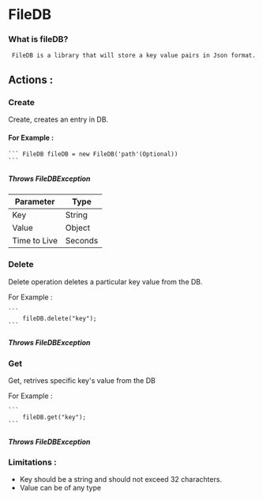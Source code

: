 # FileDB

### What is fileDB?

     FileDB is a library that will store a key value pairs in Json format.
     
## Actions : 

### Create 
  Create, creates an entry in DB.
  
  #### For Example : 
  
    ``` FileDB fileDB = new FileDB('path'(Optional))
    ```
    
   ##### Throws FileDBException
    
| Parameter | Type |
| ------------- | ------------- |
| Key  | String  |
| Value | Object  |
| Time to Live | Seconds  |
 
### Delete 
  Delete operation deletes a particular key value from the DB.
  
  For Example :
  
    ```
        fileDB.delete("key");
    ```
   ##### Throws FileDBException
    
 ### Get 
  Get, retrives specific key's value from the DB
  
  For Example :
  
    ```
        fileDB.get("key");
    ```
  ##### Throws FileDBException
    
  ### Limitations : 
   - Key should be a string and should not exceed 32 charachters.
   - Value can be of any type
